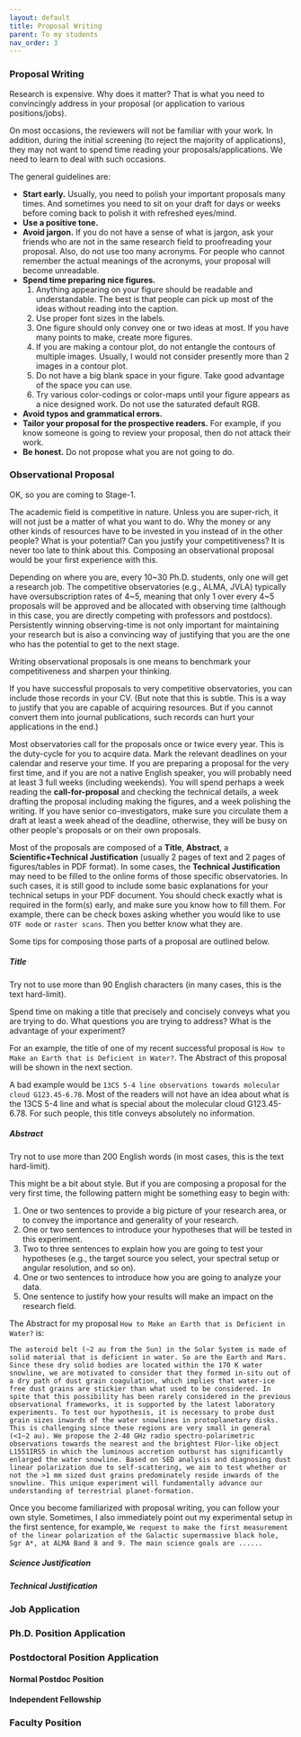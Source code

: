 ```yaml
---
layout: default
title: Proposal Writing
parent: To my students
nav_order: 3
---
```



### Proposal Writing

Research is expensive. Why does it matter? That is what you need to convincingly address in your proposal (or application to various positions/jobs).

On most occasions, the reviewers will not be familiar with your work. In addition, during the initial screening (to reject the majority of applications), they may not want to spend time reading your proposals/applications. We need to learn to deal with such occasions.

The general guidelines are:
- **Start early.** Usually, you need to polish your important proposals many times. And sometimes you need to sit on your draft for days or weeks before coming back to polish it with refreshed eyes/mind.
- **Use a positive tone.**
- **Avoid jargon.**
    If you do not have a sense of what is jargon, ask your friends who are not in the same research field to proofreading your proposal. Also, do not use too many acronyms. For people who cannot remember the actual meanings of the acronyms, your proposal will become unreadable. 
- **Spend time preparing nice figures.**
    1. Anything appearing on your figure should be readable and understandable. The best is that people can pick up most of the ideas without reading into the caption.
    2. Use proper font sizes in the labels. 
    3. One figure should only convey one or two ideas at most. If you have many points to make, create more figures.
    4. If you are making a contour plot, do not entangle the contours of multiple images. Usually, I would not consider presently more than 2 images in a contour plot.
    5. Do not have a big blank space in your figure. Take good advantage of the space you can use.
    6. Try various color-codings or color-maps until your figure appears as a nice designed work. Do not use the saturated default RGB.
- **Avoid typos and grammatical errors.**
- **Tailor your proposal for the prospective readers.** For example, if you know someone is going to review your proposal, then do not attack their work.
- **Be honest.** Do not propose what you are not going to do.


### Observational Proposal

OK, so you are coming to Stage-1.

The academic field is competitive in nature. Unless you are super-rich, it will not just be a matter of what you want to do. Why the money or any other kinds of resources have to be invested in you instead of in the other people?  What is your potential? Can you justify your competitiveness? It is never too late to think about this. Composing an observational proposal would be your first experience with this.

Depending on where you are, every 10~30 Ph.D. students, only one will get a research job. The competitive observatories (e.g., ALMA, JVLA) typically have oversubscription rates of 4~5, meaning that only 1 over every 4~5 proposals will be approved and be allocated with observing time (although in this case, you are directly competing with professors and postdocs). Persistently winning observing-time is not only important for maintaining your research but is also a convincing way of justifying that you are the one who has the potential to get to the next stage. 

 Writing observational proposals is one means to benchmark your competitiveness and sharpen your thinking. 
 
 If you have successful proposals to very competitive observatories, you can include those records in your CV. (But note that this is subtle. This is a way to justify that you are capable of acquiring resources. But if you cannot convert them into journal publications, such records can hurt your applications in the end.)
 
 Most observatories call for the proposals once or twice every year. This is the duty-cycle for you to acquire data. Mark the relevant deadlines on your calendar and reserve your time. If you are preparing a proposal for the very first time, and if you are not a native English speaker, you will probably need at least 3 full weeks (including weekends). You will spend perhaps a week reading the **call-for-proposal** and checking the technical details, a week drafting the proposal including making the figures, and a week polishing the writing. If you have senior co-investigators, make sure you circulate them a draft at least a week ahead of the deadline, otherwise, they will be busy on other people's proposals or on their own proposals.
 
 Most of the proposals are composed of a **Title**, **Abstract**, a **Scientific+Technical Justification** (usually 2 pages of text and 2 pages of figures/tables in PDF format). In some cases, the **Technical Justification** may need to be filled to the online forms of those specific observatories. In such cases, it is still good to include some basic explanations for your technical setups in your PDF document. You should check exactly what is required in the form(s) early, and make sure you know how to fill them. For example, there can be check boxes asking whether you would like to use `OTF mode` or `raster scans`. Then you better know what they are.
 
 Some tips for composing those parts of a proposal are outlined below.

##### Title

Try not to use more than 90 English characters (in many cases, this is the text hard-limit).

Spend time on making a title that precisely and concisely conveys what you are trying to do. What questions you are trying to address? What is the advantage of your experiment? 

For an example, the title of one of my recent successful proposal is `How to Make an Earth that is Deficient in Water?`. The Abstract of this proposal will be shown in the next section.

A bad example would be `13CS 5-4 line observations towards molecular cloud G123.45-6.78`. Most of the readers will not have an idea about what is the 13CS 5-4 line and what is special about the molecular cloud G123.45-6.78. For such people, this title conveys absolutely no information.


##### Abstract

Try not to use more than 200 English words (in most cases, this is the text hard-limit).

This might be a bit about style. But if you are composing a proposal for the very first time, the following pattern might be something easy to begin with:

1. One or two sentences to provide a big picture of your research area, or to convey the importance and generality of your research.
2. One or two sentences to introduce your hypotheses that will be tested in this experiment.
3. Two to three sentences to explain how you are going to test your hypotheses (e.g., the target source you select, your spectral setup or angular resolution, and so on).
4. One or two sentences to introduce how you are going to analyze your data.
5. One sentence to justify how your results will make an impact on the research field. 

The Abstract for my proposal `How to Make an Earth that is Deficient in Water?` is:


`The asteroid belt (~2 au from the Sun) in the Solar System is made of solid material that is deficient in water. So are the Earth and Mars. Since these dry solid bodies are located within the 170 K water snowline, we are motivated to consider that they formed in-situ out of a dry path of dust grain coagulation, which implies that water-ice free dust grains are stickier than what used to be considered. In spite that this possibility has been rarely considered in the previous observational frameworks, it is supported by the latest laboratory experiments. To test our hypothesis, it is necessary to probe dust grain sizes inwards of the water snowlines in protoplanetary disks. This is challenging since these regions are very small in general (<1~2 au). We propose the 2-48 GHz radio spectro-polarimetric observations towards the nearest and the brightest FUor-like object L1551IRS5 in which the luminous accretion outburst has significantly enlarged the water snowline. Based on SED analysis and diagnosing dust linear polarization due to self-scattering, we aim to test whether or not the >1 mm sized dust grains predominately reside inwards of the snowline. This unique experiment will fundamentally advance our understanding of terrestrial planet-formation.`

Once you become familiarized with proposal writing, you can follow your own style. Sometimes, I also immediately point out my experimental setup in the first sentence, for example, `We request to make the first measurement of the linear polarization of the Galactic supermassive black hole, Sgr A*, at ALMA Band 8 and 9. The main science goals are ......` 

##### Science Justification

##### Technical Justification



### Job Application

### Ph.D. Position Application

### Postdoctoral Position Application

#### Normal Postdoc Position

#### Independent Fellowship



### Faculty Position
